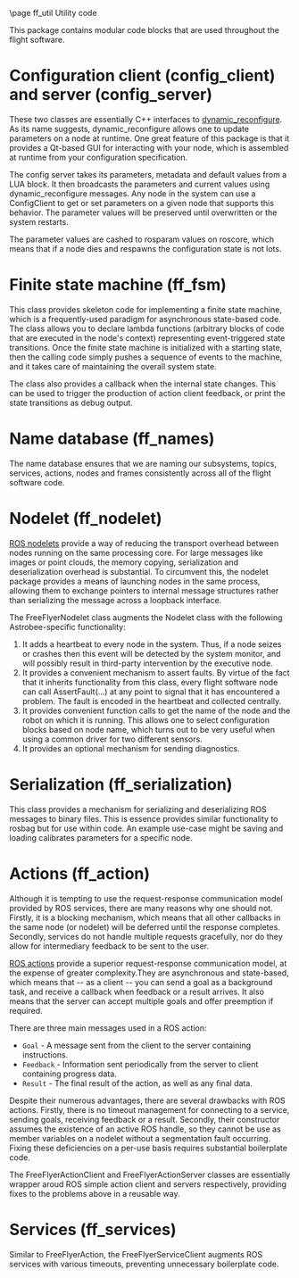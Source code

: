 \page ff_util Utility code

This package contains modular code blocks that are used throughout the flight software.

# Configuration client (config_client) and server (config_server)

These two classes are essentially C++ interfaces to [dynamic_reconfigure](http://wiki.ros.org/dynamic_reconfigure). As its name suggests, dynamic_reconfigure allows one to update parameters on a node at runtime. One great feature of this package is that it provides a Qt-based GUI for interacting with your node, which is assembled at runtime from your configuration specification.

The config server takes its parameters, metadata and default values from a LUA block. It then broadcasts the parameters and current values using dynamic_reconfigure messages. Any node in the system can use a ConfigClient to get or set parameters on a given node that supports this behavior. The parameter values will be preserved until overwritten or the system restarts.

The parameter values are cashed to rosparam values on roscore, which means that if a node dies and respawns the configuration state is not lots.

# Finite state machine (ff_fsm)

This class provides skeleton code for implementing a finite state machine, which is a frequently-used paradigm for asynchronous state-based code. The class allows you to declare lambda functions (arbitrary blocks of code that are executed in the node's context) representing event-triggered state transitions. Once the finite state machine is initialized with a starting state, then the calling code simply pushes a sequence of events to the machine, and it takes care of maintaining the overall system state.

The class also provides a callback when the internal state changes. This can be used to trigger the production of action client feedback, or print the state transitions as debug output.

# Name database (ff_names)

The name database ensures that we are naming our subsystems, topics, services, actions, nodes and frames consistently across all of the flight software code. 

# Nodelet (ff_nodelet)

[ROS nodelets](http://wiki.ros.org/nodelet) provide a way of reducing the transport overhead between nodes running on the same processing core. For large messages like images or point clouds, the memory copying, serialization and deserialization overhead is substantial. To circumvent this, the nodelet package provides a means of launching nodes in the same process, allowing them to exchange pointers to internal message structures rather than serializing the message across a loopback interface.

The FreeFlyerNodelet class augments the Nodelet class with the following Astrobee-specific functionality:

1. It adds a heartbeat to every node in the system. Thus, if a node seizes or crashes then this event will be detected by the system monitor, and will possibly result in third-party intervention by the executive node.
2. It provides a convenient mechanism to assert faults. By virtue of the fact that it inherits functionality from this class, every flight software node can call AssertFault(...) at any point to signal that it has encountered a problem. The fault is encoded in the heartbeat and collected centrally.
3. It provides convenient function calls to get the name of the node and the robot on which it is running. This allows one to select configuration blocks based on node name, which turns out to be very useful when using a common driver for two different sensors.
4. It provides an optional mechanism for sending diagnostics.

# Serialization (ff_serialization)

This class provides a mechanism for serializing and deserializing ROS messages to binary files. This is essence provides similar functionality to rosbag but for use within code. An example use-case might be saving and loading calibrates parameters for a specific node.

# Actions (ff_action)

Although it is tempting to use the request-response communication model provided by ROS services, there are many reasons why one should not. Firstly, it is a blocking mechanism, which means that all other callbacks in the same node (or nodelet) will be deferred until the response completes. Secondly, services do not handle multiple requests gracefully, nor do they allow for intermediary feedback to be sent to the user.

[ROS actions](http://wiki.ros.org/actionlib) provide a superior request-response communication model, at the expense of greater complexity.They are asynchronous and state-based, which means that -- as a client -- you can send a goal as a background task, and receive a callback when feedback or a result arrives. It also means that the server can accept multiple goals and offer preemption if required.

There are three main messages used in a ROS action:

* `Goal` - A message sent from the client to the server containing instructions.
* `Feedback` - Information sent periodically from the server to client containing progress data.
* `Result` - The final result of the action, as well as any final data.

Despite their numerous advantages, there are several drawbacks with ROS actions. Firstly, there is no timeout management for connecting to a service, sending goals, receiving feedback or a result. Secondly, their constructor assumes the existence of an active ROS handle, so they cannot be use as member variables on a nodelet without a segmentation fault occurring. Fixing these deficiencies on a per-use basis requires substantial boilerplate code.

The FreeFlyerActionClient and FreeFlyerActionServer classes are essentially wrapper aroud ROS simple action client and servers respectively, providing fixes to the problems above in a reusable way.

# Services (ff_services)

Similar to FreeFlyerAction, the FreeFlyerServiceClient augments ROS services with various timeouts, preventing unnecessary boilerplate code.

